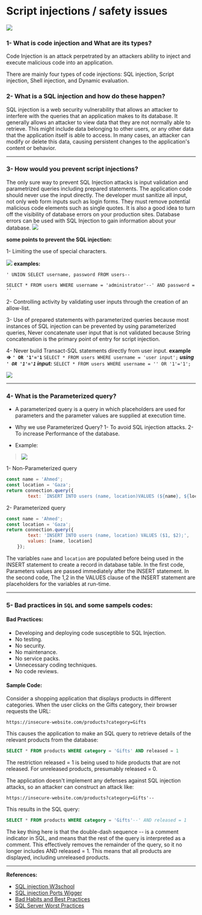 # Script injections / safety issues
![](https://i.imgur.com/ZGT1KzU.png)

### 1- What is code injection and What are its types?
Code Injection is an attack perpetrated by an attackers ability to inject and execute malicious code into an application.

There are mainly four types of code injections: SQL injection, Script injection, Shell injection, and Dynamic evaluation.


### 2- What is a SQL injection and how do these happen?

SQL injection is a web security vulnerability that allows an attacker to interfere with the queries that an application makes to its database. It generally allows an attacker to view data that they are not normally able to retrieve. This might include data belonging to other users, or any other data that the application itself is able to access. In many cases, an attacker can modify or delete this data, causing persistent changes to the application's content or behavior.

---

### 3- How would you prevent script injections?
The only sure way to prevent SQL Injection attacks is input validation and parametrized queries including prepared statements. The application code should never use the input directly. The developer must sanitize all input, not only web form inputs such as login forms. They must remove potential malicious code elements such as single quotes. It is also a good idea to turn off the visibility of database errors on your production sites. Database errors can be used with SQL Injection to gain information about your database.
![](https://i.imgur.com/QzHjaRD.png)



 **some points to prevent the SQL injection:**

1- Limiting the use of special characters.

![](https://i.imgur.com/hj0queM.png)
**examples:**
```
' UNION SELECT username, password FROM users--
```
```
SELECT * FROM users WHERE username = 'administrator'--' AND password = ''
```

2- Controlling activity by validating user inputs through the creation of an allow-list.

3- Use of prepared statements with parameterized queries because most instances of SQL injection can be prevented by using parameterized queries, Never concatenate user input that is not validated because String concatenation is the primary point of entry for script injection.

4- Never build Transact-SQL statements directly from user input.
**example => ``' OR '1'='1``**
`SELECT * FROM users WHERE username = 'user input';`
***using `' OR '1'='1` input:***
`SELECT * FROM users WHERE username = '' OR '1'='1'; `

![](https://i.imgur.com/0mDn22K.png)

---

### 4- What is the Parameterized query?
* A parameterized query is a query in which placeholders are used for parameters and the parameter values are supplied at execution time.

* Why we use Parameterized Query?
1- To avoid SQL injection attacks.
2- To increase Performance of the database.

* Example:
> ![](https://i.imgur.com/tgRe3jl.png)

1- Non-Parameterized query
```js
const name = 'Ahmed';
const location = 'Gaza';
return connection.query({
        text: `INSERT INTO users (name, location)VALUES (${name}, ${location});`});
```
    
2- Parameterized query

```js
const name = 'Ahmed';
const location = 'Gaza';
return connection.query({
        text: 'INSERT INTO users (name, location) VALUES ($1, $2);',
        values: [name, location]
    });
```
    
The variables `name` and `location` are populated before being used in the INSERT statement to create a record in database table. 
In the first code, Parameters values are passed immediately after the INSERT statement.
In the second code, The $1,$2 in the VALUES clause of the INSERT statement are placeholders for the variables at run-time.

---

### 5- Bad practices in `SQL` and some sampels codes:
#### Bad Practices:

* Developing and deploying code susceptible to SQL Injection.
* No testing.
* No security.
* No maintenance.
* No service packs.
* Unnecessary coding techniques.
* No code reviews.

#### Sample Code:

Consider a shopping application that displays products in different categories. When the user clicks on the Gifts category, their browser requests the URL:

```
https://insecure-website.com/products?category=Gifts
```

This causes the application to make an SQL query to retrieve details of the relevant products from the database:

```sql
SELECT * FROM products WHERE category = 'Gifts' AND released = 1
```
The restriction released = 1 is being used to hide products that are not released. For unreleased products, presumably released = 0.

The application doesn't implement any defenses against SQL injection attacks, so an attacker can construct an attack like:

```
https://insecure-website.com/products?category=Gifts'--
```

This results in the SQL query:

```sql
SELECT * FROM products WHERE category = 'Gifts'--' AND released = 1
```
The key thing here is that the double-dash sequence -- is a comment indicator in SQL, and means that the rest of the query is interpreted as a comment. This effectively removes the remainder of the query, so it no longer includes AND released = 1. This means that all products are displayed, including unreleased products.

---
**References:**
- [SQL injection W3school](https://www.w3schools.com/sql/sql_injection.asp)
- [SQL injection Ports Wigger](https://portswigger.net/web-security/sql-injection)
- [Bad Habits and Best Practices](https://sqlblog.org/bad-habits)
- [SQL Server Worst Practices](https://www.mssqltips.com/sqlservertip/1707/sql-server-worst-practices/)
